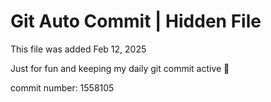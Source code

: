 # Git Auto Commit | Hidden File

This file was added Feb 12, 2025

Just for fun and keeping my daily git commit active 🤪

commit number: 1558105
